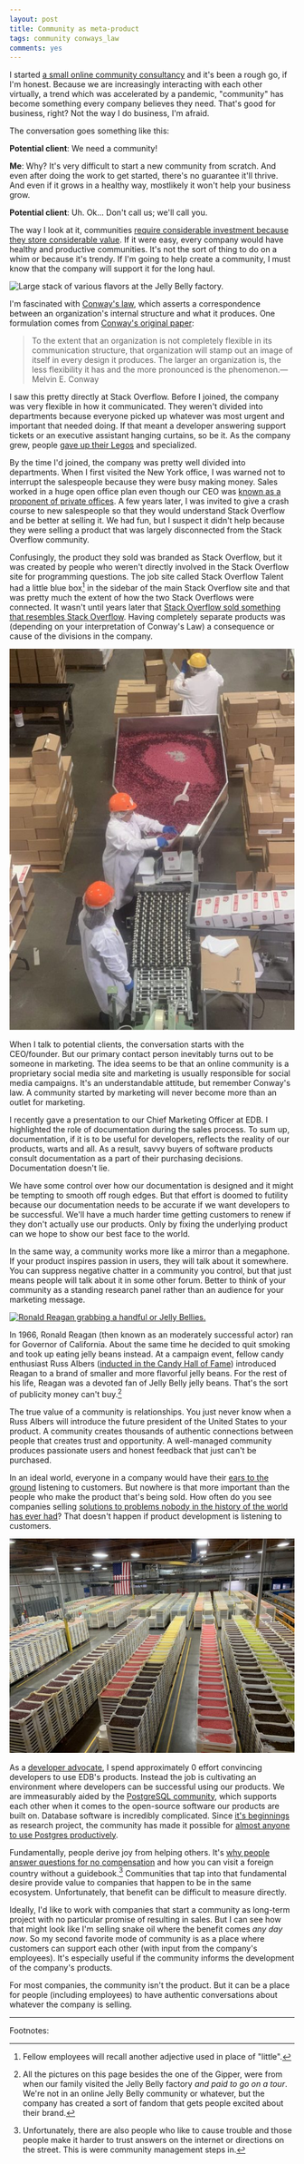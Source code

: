 ```yaml
---
layout: post
title: Community as meta-product
tags: community conways_law
comments: yes
---
```


I started [a small online community
consultancy](https://buildcivitas.com/building-civitas/) and it's been
a rough go, if I'm honest. Because we are increasingly interacting
with each other virtually, a trend which was accelerated by a
pandemic, "community" has become something every company believes they
need. That's good for business, right? Not the way I do business, I'm
afraid.

The conversation goes something like this:

**Potential client**: We need a community!

**Me**: Why? It's very difficult to start a new community from
scratch. And even after doing the work to get started, there's no
guarantee it'll thrive. And even if it grows in a healthy way,
mostlikely it won't help your business grow.

**Potential client**: Uh. Ok... Don't call us; we'll call you.

The way I look at it, communities [require considerable investment
because they store considerable
value](https://jlericson.com/2021/03/23/2021_CMX_report.html). If it
were easy, every company would have healthy and productive
communities. It's not the sort of thing to do on a whim or because
it's trendy. If I'm going to help create a community, I must know that
the company will support it for the long haul.

![Large stack of various flavors at the Jelly Belly
factory.](/images/jelly_belly_crates.jpg)

I'm fascinated with [Conway's
law](https://en.wikipedia.org/wiki/Conway%27s_law), which asserts a
correspondence between an organization's internal structure and what
it produces. One formulation comes from [Conway's original
paper](http://www.melconway.com/Home/Committees_Paper.html):

> To the extent that an organization is not completely flexible in its
> communication structure, that organization will stamp out an image
> of itself in every design it produces. The larger an organization
> is, the less flexibility it has and the more pronounced is the
> phenomenon.&mdash;Melvin E. Conway

I saw this pretty directly at Stack Overflow. Before I joined, the
company was very flexible in how it communicated. They weren't divided
into departments because everyone picked up whatever was most urgent
and important that needed doing. If that meant a developer answering
support tickets or an executive assistant hanging curtains, so be
it. As the company grew, people [gave up their
Legos](https://review.firstround.com/give-away-your-legos-and-other-commandments-for-scaling-startups)
and specialized.

By the time I'd joined, the company was pretty well divided into
departments. When I first visited the New York office, I was warned
not to interrupt the salespeople because they were busy making
money. Sales worked in a huge open office plan even though our CEO was
[known as a proponent of private
offices](https://www.joelonsoftware.com/2006/07/30/private-offices-redux/). A
few years later, I was invited to give a crash course to new
salespeople so that they would understand Stack Overflow and be better
at selling it. We had fun, but I suspect it didn't help because they
were selling a product that was largely disconnected from the Stack
Overflow community.

Confusingly, the product they sold was branded as Stack Overflow, but
it was created by people who weren't directly involved in the Stack
Overflow site for programming questions. The job site called Stack
Overflow Talent had a little blue box[^1] in the sidebar of the main
Stack Overflow site and that was pretty much the extent of how the
two Stack Overflows were connected. It wasn't until years later that
[Stack Overflow sold something that resembles Stack
Overflow](https://stackoverflow.blog/2018/05/23/how-stack-overflow-for-teams-fits-into-the-community/
). Having completely separate products was (depending on your
interpretation of Conway's Law) a consequence or cause of the
divisions in the company.

![Workers at the Jelly Belly factory mixing flavors.](/images/jelly_belly_mixing.jpg)

When I talk to potential clients, the conversation starts with the
CEO/founder. But our primary contact person inevitably turns out to be
someone in marketing. The idea seems to be that an online community
is a proprietary social media site and marketing is usually
responsible for social media campaigns. It's an understandable
attitude, but remember Conway's law. A community started by marketing
will never become more than an outlet for marketing.

I recently gave a presentation to our Chief Marketing Officer at
EDB. I highlighted the role of documentation during the sales
process. To sum up, documentation, if it is to be useful for
developers, reflects the reality of our products, warts and all. As a
result, savvy buyers of software products consult documentation as a
part of their purchasing decisions. Documentation doesn't lie.

We have some control over how our documentation is designed and it
might be tempting to smooth off rough edges. But that effort is doomed
to futility because our documentation needs to be accurate if we want
developers to be successful. We'll have a much harder time getting
customers to renew if they don't actually use our products. Only by
fixing the underlying product can we hope to show our best face to the
world.

In the same way, a community works more like a mirror than a
megaphone. If your product inspires passion in users, they will talk
about it somewhere. You can suppress negative chatter in a community
you control, but that just means people will talk about it in some
other forum. Better to think of your community as a standing research
panel rather than an audience for your marketing message.

[![Ronald Reagan grabbing a handful or Jelly
Bellies.](https://www.reaganlibrary.gov/public/styles/large/public/inline-images/oMubemlgcaHjQbBSkV1tk2mQA2dv1sfqOooULAdJWFcbDDkHgI.jpg?itok=FvlLzbVC)](https://www.reaganlibrary.gov/reagans/ronald-reagan/jelly-bellyr-jelly-beans-and-ronald-reagan)

In 1966, Ronald Reagan (then known as an moderately successful actor)
ran for Governor of California. About the same time he decided to quit
smoking and took up eating jelly beans instead. At a campaign event,
fellow candy enthusiast Russ Albers ([inducted in the Candy Hall of
Fame](https://candyhalloffame.org/inductee/russell-d-albers/))
introduced Reagan to a brand of smaller and more flavorful jelly
beans. For the rest of his life, Reagan was a devoted fan of Jelly
Belly jelly beans. That's the sort of publicity money can't buy.[^2]

The true value of a community is relationships. You just never know
when a Russ Albers will introduce the future president of the United
States to your product. A community creates thousands of authentic
connections between people that creates trust and opportunity. A
well-managed community produces passionate users and honest feedback
that just can't be purchased.

In an ideal world, everyone in a company would have their [ears to the
ground](https://steve-yegge.medium.com/why-i-left-google-to-join-grab-86dfffc0be84)
listening to customers. But nowhere is that more important than the
people who make the product that's being sold. How often do you see
companies selling [solutions to problems nobody in the history of the
world has ever
had](https://www.joelonsoftware.com/2000/09/12/wasting-money-on-cats/)?
That doesn't happen if product development is listening to customers.

![More Jelly Bellies in front of a US flag](/images/jelly_belly_flag.jpg)

As a [developer
advocate](https://jlericson.com/2021/04/30/developer_advocate.html), I
spend approximately 0 effort convincing developers to use EDB's
products. Instead the job is cultivating an environment where
developers can be successful using our products. We are immeasurably
aided by the [PostgreSQL
community](https://www.postgresql.org/community/), which supports each
other when it comes to the open-source software our products are built
on. Database software is incredibly complicated. Since [it's
beginnings](https://www.postgresql.org/docs/current/history.html) as
research project, the community has made it possible for [almost
anyone to use Postgres
productively](https://jlericson.com/2021/05/14/install_pg.html).

Fundamentally, people derive joy from helping others. It's [why people
answer questions for no
compensation](https://jlericson.com/2016/07/13/QA_economics.html) and
how you can visit a foreign country without a guidebook.[^3]
Communities that tap into that fundamental desire provide value to
companies that happen to be in the same ecosystem. Unfortunately, that
benefit can be difficult to measure directly.

Ideally, I'd like to work with companies that start a community as
long-term project with no particular promise of resulting in
sales. But I can see how that might look like I'm selling snake oil
where the benefit comes _any day now_. So my second favorite mode of
community is as a place where customers can support each other (with
input from the company's employees). It's especially useful if the
community informs the development of the company's products.

For most companies, the community isn't the product. But it can be a
place for people (including employees) to have authentic conversations
about whatever the company is selling.

---

Footnotes:

[^1]: Fellow employees will recall another adjective used in place of
    "little".
    
[^2]: All the pictures on this page besides the one of the Gipper,
    were from when our family visited the Jelly Belly factory _and
    paid to go on a tour_. We're not in an online Jelly Belly
    community or whatever, but the company has created a sort of
    fandom that gets people excited about their brand.

[^3]: Unfortunately, there are also people who like to cause trouble
    and those people make it harder to trust answers on the internet
    or directions on the street. This is were community management
    steps in.
